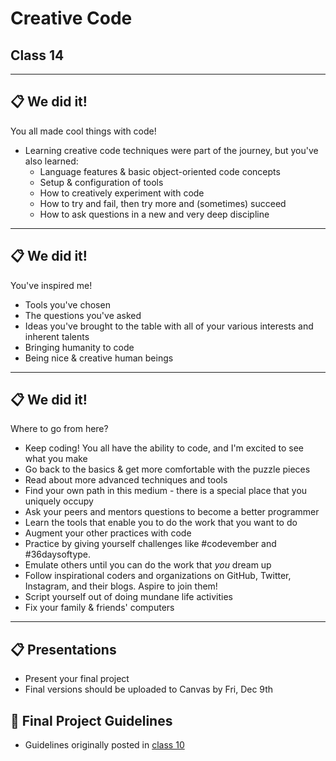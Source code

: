 # Creative Code

## Class 14

---

## 📋 We did it!

You all made cool things with code!

* Learning creative code techniques were part of the journey, but you've also learned:
  * Language features & basic object-oriented code concepts
  * Setup & configuration of tools
  * How to creatively experiment with code
  * How to try and fail, then try more and (sometimes) succeed
  * How to ask questions in a new and very deep discipline

---

## 📋 We did it!

You've inspired me!

* Tools you've chosen
* The questions you've asked
* Ideas you've brought to the table with all of your various interests and inherent talents
* Bringing humanity to code
* Being nice & creative human beings

---

## 📋 We did it!

Where to go from here?

* Keep coding! You all have the ability to code, and I'm excited to see what you make
* Go back to the basics & get more comfortable with the puzzle pieces
* Read about more advanced techniques and tools
* Find your own path in this medium - there is a special place that you uniquely occupy
* Ask your peers and mentors questions to become a better programmer
* Learn the tools that enable you to do the work that you want to do
* Augment your other practices with code
* Practice by giving yourself challenges like #codevember and #36daysoftype. 
* Emulate others until you can do the work that *you* dream up
* Follow inspirational coders and organizations on GitHub, Twitter, Instagram, and their blogs. Aspire to join them!
* Script yourself out of doing mundane life activities
* Fix your family & friends' computers

---

## 📋 Presentations

* Present your final project
* Final versions should be uploaded to Canvas by Fri, Dec 9th

## 📝 Final Project Guidelines

* Guidelines originally posted in [class 10](./class-10.md)
